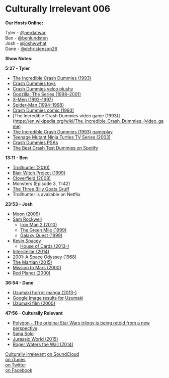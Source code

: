 # Culturally Irrelevant 006

**Our Hosts Online:**  

Tyler - [@nerdatwar]  
Ben - [@benlundsten]  
Josh - [@joshwwhat]  
Dane - [@dchristenson26]  

**Show Notes:**  

**5:27 - Tyler**  
 - [The Incredible Crash Dummies (1993)](http://www.imdb.com/title/tt0445989/)
 - [Crash Dummies toys](http://www.museumofplay.org/online-collections/images/Z009/Z00931/Z0093145.jpg)
 - [Crash Dummies velco plushy](http://www.toynerd.com/wp-content/uploads/2011/05/ctd3.jpg)
 - [Godzilla: The Series (1998–2001)](http://www.imdb.com/title/tt0177443/)
 - [X-Men (1992–1997)](http://www.imdb.com/title/tt0103584/)
 - [Spider-Man (1994–1998)](http://www.imdb.com/title/tt0112175/)
 - [Crash Dummies comic (1993)](http://www.comicvine.com/crash-dummies/4050-24600/)
 - [The Incredible Crash Dummies video game (1993)](https://en.wikipedia.org/wiki/The_Incredible_Crash_Dummies_(video_game)
 - [The Incredible Crash Dummies (1993) gameplay](https://www.youtube.com/watch?v=wt2vu6Lxj-o)
 - [Teenage Mutant Ninja Turtles TV Series (2003)](https://en.wikipedia.org/wiki/Teenage_Mutant_Ninja_Turtles_(2003_TV_series))
 - [Crash Dummies PSAs](https://www.youtube.com/watch?v=ANAlT4pjRDI)
 - [The Best Crash Test Dummies on Spotify](https://play.spotify.com/album/6FkrQMNVWXLrHAGVpK3SnX?play=true&utm_source=open.spotify.com&utm_medium=open)

**13:11 - Ben**  
 - [Trollhunter (2010)](http://www.imdb.com/title/tt1740707/)
 - [Blair Witch Project (1999)](http://www.imdb.com/title/tt0185937/)
 - [Cloverfield (2008)](http://www.imdb.com/title/tt1060277/)
 - Monsters (Episode 3, 11:42)
 - [The Three Billy Goats Gruff](https://www.youtube.com/watch?v=OO-5KgcfHmI)
 - Trollhunter is available on Netflix

**23:53 - Josh**  
 - [Moon (2009)](http://www.imdb.com/title/tt1182345/)
 - [Sam Rockwell](http://www.imdb.com/name/nm0005377/)
     - [Iron Man 2 (2010)](http://www.imdb.com/title/tt1228705/)
     - [The Green Mile (1999)](http://www.imdb.com/title/tt0120689/)
     - [Galaxy Quest (1999)](http://www.imdb.com/title/tt0177789/)
 - [Kevin Spacey](http://www.imdb.com/name/nm0000228/)
     - [House of Cards (2013-)](http://www.imdb.com/title/tt1856010/)
 - [Interstellar (2014)](http://www.imdb.com/title/tt0816692/)
 - [2001: A Space Odyssey (1968)](http://www.imdb.com/title/tt0062622/)
 - [The Martian (2015)](http://www.imdb.com/title/tt3659388/)
 - [Mission to Mars (2000)](http://www.imdb.com/title/tt0183523/)
 - [Red Planet (2000)](http://www.imdb.com/title/tt0199753/)

**36:54 - Dane**  
 - [Uzumaki horror manga (2013-)](http://www.comicvine.com/uzumaki/4050-68878/)
 - [Google Image results for Uzumaki](http://bit.ly/1M1mUkq)
 - [Uzumaki film (2000)](http://www.imdb.com/title/tt0244870/)

**47:56 - Culturally Relevant**
 - [Polygon - The original Star Wars trilogy is being retold from a new perspective](http://www.polygon.com/2015/6/5/8738597/star-wars-new-books)
 - [Sana Solo](http://www.comicvine.com/sana-solo/4005-118756/)
 - [Jurassic World (2015)](http://www.imdb.com/title/tt0369610/)
 - [Roger Waters the Wall (2014)](http://www.imdb.com/title/tt3970482/)

[Culturally Irrelevant](http://www.culturallyirrelevant.com/)
[on SoundCloud](https://soundcloud.com/culturally-irrelevant)  
[on iTunes](https://itun.es/i6Lj4FQ)  
[on Twitter](https://twitter.com/cirrelevantpod)  
[on Facebook](https://www.facebook.com/culturallyirrelevant)  

[@nerdatwar]: http://twitter.com/nerdatwar
[@benlundsten]: http://twitter.com/benlundsten
[@joshwwhat]: http://twitter.com/joshwwhat
[@dchristenson26]: https://twitter.com/dchristenson26
